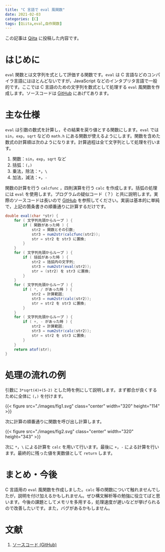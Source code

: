 ```yaml
---
title: "C 言語で eval 風関数"
date: 2021-02-03
categories: [C]
tags: [Qiita,eval,自作関数]
---
```


この記事は [Qiita](https://qiita.com/Daiji256/items/09fa042e94907a232c57) に投稿した内容です。

# はじめに

`eval` 関数とは文字列を式として評価する関数です。`eval` は C 言語などのコンパイラ言語にはほとんどないですが，JavaScript などのインタプリタ言語で一般的です。ここでは C 言語のための文字列を数式として処理する `eval` 風関数を作成します。ソースコードは [GitHub](https://github.com/Daiji256/eval) にあげてあります。

# 主な仕様

`eval` は引数の数式を計算し，その結果を戻り値とする関数にします。`eval` では `sin`，`exp`，`sqrt` などの `math.h` にある関数が使えるようにします。関数を含めた数式の計算順は次のようになります。計算過程は全て文字列として処理を行います。

1. 関数：`sin`，`exp`，`sqrt` など
1. 括弧：`(`，`)`
1. 乗法，除法：`*`，`\`
1. 加法，減法：`+`，`-`

関数の計算を行う `calcfunc` ，四則演算を行う `calc` を作成します。括弧の処理には `eval` を使用します。プログラムの疑似コード（？）と共に説明します。実際のソースコードは長いので [GitHub](https://github.com/Daiji256/eval) を参照してください。実装は基本的に単純で，上記の箇条書きの順番通りに計算するだけです。

<!-- 本当は c だけど日本語がいい感じに表示されるように java にしている -->
```java
double eval(char *str) {
	for ( 文字列先頭からループ ) {
		if ( 関数があった時 ) {
			str2 = 関数とその引数;
			str3 = num2str(calcfunc(str2));
			str = str2 を str3 に置換;
		}
	}
	for ( 文字列先頭からループ ) {
		if ( 括弧があった時 ) {
			str2 = 括弧内の文字列;
			str3 = num2str(eval(str2));
			str = (str2) を str3 に置換;
		}
	}
	for ( 文字列先頭からループ ) {
		if ( *, / があった時 ) {
			str2 = 計算範囲;
			str3 = num2str(calc(str2));
			str = str2 を str3 に置換;
		}
	}
	for ( 文字列先頭からループ ) {
		if ( +, - があった時 ) {
			str2 = 計算範囲;
			str3 = num2str(calc(str2));
			str = str2 を str3 に置換;
		}
	}
	return atof(str);
}
```

# 処理の流れの例

引数に `3*sqrt(4)+(5-2)` とした時を例にして説明します。まず都合が良くするために全体に `(`，`)` を付けます。

{{< figure src="./images/fig1.svg" class="center" width="320" height="114" >}}

次に計算の順番通りに関数を呼び出し計算します。

{{< figure src="./images/fig2.svg" class="center" width="320" height="343" >}}

次に `*`，`\` による計算を `calc` を用いて行います。最後に `+`，`-` による計算を行います。最終的に残った値を実数値として `return` します。

# まとめ・今後

C 言語用の `eval` 風関数を作成しました。`calc` 等の関数について触れませんでしたが，説明を付け加えるかもしれません。ぜひ構文解析等の勉強に役立てばと思います。今後の課題としてメモリを多用する，処理速度が遅いなどが挙げられるので改善したいです。また，バグがあるかもしません。

# 文献

1. [ソースコード (GitHub)](https://github.com/Daiji256/eval)

